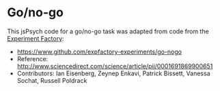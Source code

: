 # Go/no-go

This jsPsych code for a go/no-go task was adapted from code from the [Experiment Factory](https://expfactory.github.io/expfactory):

- https://www.github.com/expfactory-experiments/go-nogo
- Reference: http://www.sciencedirect.com/science/article/pii/0001691869900651
- Contributors: Ian Eisenberg, Zeynep Enkavi, Patrick Bissett, Vanessa Sochat, Russell Poldrack
